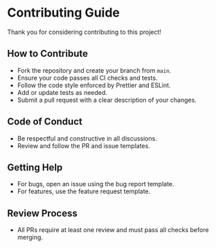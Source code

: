 # Contributing Guide

Thank you for considering contributing to this project!

## How to Contribute
- Fork the repository and create your branch from `main`.
- Ensure your code passes all CI checks and tests.
- Follow the code style enforced by Prettier and ESLint.
- Add or update tests as needed.
- Submit a pull request with a clear description of your changes.

## Code of Conduct
- Be respectful and constructive in all discussions.
- Review and follow the PR and issue templates.

## Getting Help
- For bugs, open an issue using the bug report template.
- For features, use the feature request template.

## Review Process
- All PRs require at least one review and must pass all checks before merging.
